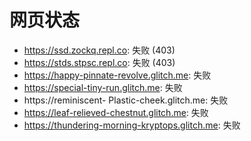 # 网页状态
- https://ssd.zockq.repl.co: 失败 (403)
- https://stds.stpsc.repl.co: 失败 (403)
- https://happy-pinnate-revolve.glitch.me: 失败
- https://special-tiny-run.glitch.me: 失败
- https://reminiscent- Plastic-cheek.glitch.me: 失败
- https://leaf-relieved-chestnut.glitch.me: 失败
- https://thundering-morning-kryptops.glitch.me: 失败
